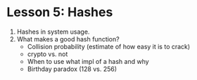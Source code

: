 # Lesson 5: Hashes

1. Hashes in system usage.
2. What makes a good hash function?
   - Collision probability (estimate of how easy it is to crack)
   - crypto vs. not
   - When to use what impl of a hash and why
   - Birthday paradox (128 vs. 256)
